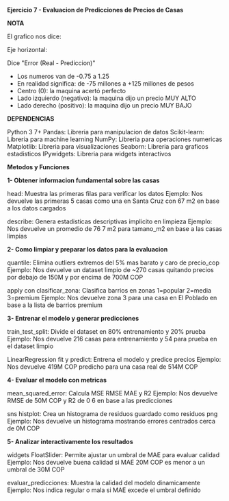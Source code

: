 **Ejercicio 7 - Evaluacion de Predicciones de Precios de Casas**

**NOTA**

El grafico nos dice:

Eje horizontal:

Dice "Error (Real - Prediccion)"
- Los numeros van de -0.75 a 1.25
- En realidad significa: de -75 millones a +125 millones de pesos
- Centro (0): la maquina acertó perfecto
- Lado izquierdo (negativo): la maquina dijo un precio MUY ALTO
- Lado derecho (positivo): la maquina dijo un precio MUY BAJO


**DEPENDENCIAS**

Python 3 7+ 
Pandas: Libreria para manipulacion de datos 
Scikit-learn: Libreria para machine learning 
NumPy: Libreria para operaciones numericas 
Matplotlib: Libreria para visualizaciones 
Seaborn: Libreria para graficos estadisticos
IPywidgets: Libreria para widgets interactivos

**Metodos y Funciones**

**1- Obtener informacion fundamental sobre las casas**

head: Muestra las primeras filas para verificar los datos
Ejemplo: Nos devuelve las primeras 5 casas como una en Santa Cruz con 67 m2 en base a los datos cargados

describe: Genera estadisticas descriptivas implicito en limpieza
Ejemplo: Nos devuelve un promedio de 76 7 m2 para tamano_m2 en base a las casas limpias



**2- Como limpiar y preparar los datos para la evaluacion**

quantile: Elimina outliers extremos del 5% mas barato y caro de precio_cop
Ejemplo: Nos devuelve un dataset limpio de ~270 casas quitando precios por debajo de 150M y por encima de 700M COP

apply con clasificar_zona: Clasifica barrios en zonas 1=popular 2=media 3=premium
Ejemplo: Nos devuelve zona 3 para una casa en El Poblado en base a la lista de barrios premium



**3- Entrenar el modelo y generar predicciones**

train_test_split: Divide el dataset en 80% entrenamiento y 20% prueba
Ejemplo: Nos devuelve 216 casas para entrenamiento y 54 para prueba en el dataset limpio

LinearRegression fit y predict: Entrena el modelo y predice precios
Ejemplo: Nos devuelve 419M COP predicho para una casa real de 514M COP



**4- Evaluar el modelo con metricas**

mean_squared_error: Calcula MSE RMSE MAE y R2
Ejemplo: Nos devuelve RMSE de 50M COP y R2 de 0 6 en base a las predicciones

sns histplot: Crea un histograma de residuos guardado como residuos png
Ejemplo: Nos devuelve un histograma mostrando errores centrados cerca de 0M COP



**5- Analizar interactivamente los resultados**

widgets FloatSlider: Permite ajustar un umbral de MAE para evaluar calidad
Ejemplo: Nos devuelve buena calidad si MAE 20M COP es menor a un umbral de 30M COP

evaluar_predicciones: Muestra la calidad del modelo dinamicamente
Ejemplo: Nos indica regular o mala si MAE excede el umbral definido